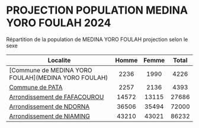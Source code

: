 # PROJECTION POPULATION MEDINA YORO FOULAH 2024
	
Répartition de la population de MEDINA YORO FOULAH projection selon le sexe
	
| Localite  | Homme | Femme | Total |
| --------- |:-----:|:-----:|:-----:|
| [Commune de MEDINA YORO FOULAH](MEDINA YORO FOULAH) | 2236 | 1990 | 4226 |
| [Commune de PATA](PATA) | 2257 | 2136 | 4393 |
| [Arrondissement de FAFACOUROU](FAFACOUROU) | 14572 | 13115 | 27686 |
| [Arrondissement de NDORNA](NDORNA) | 36506 | 35494 | 72000 |
| [Arrondissement de NIAMING](NIAMING) | 43210 | 43021 | 86232 |
